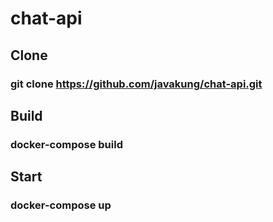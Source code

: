 # chat-api
## Clone
### git clone https://github.com/javakung/chat-api.git
## Build
### docker-compose build
## Start
### docker-compose up